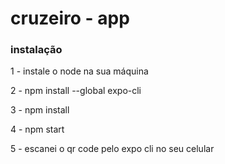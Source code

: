 # cruzeiro - app


### instalação

1 - instale o node na sua máquina

2 - npm install --global expo-cli

3 - npm install

4 - npm start 

5 - escanei o qr code pelo expo cli no seu celular